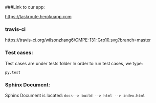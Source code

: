 ###Link to our app:

https://taskroute.herokuapp.com


### travis-ci
https://travis-ci.org/wilsonzhang6/CMPE-131-Grp10.svg?branch=master


### Test cases:
Test cases are under tests folder
In order to run test cases, we type:

    py.test

### Sphinx Document:
Sphinx Document is located:
 ```docs--> build --> html --> index.html``` 